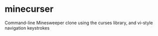 minecurser
==========

Command-line Minesweeper clone using the curses library, and vi-style navigation keystrokes